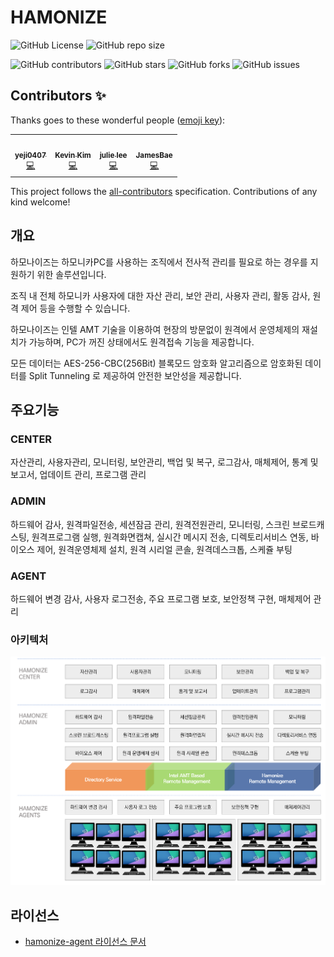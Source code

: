# HAMONIZE

![GitHub
License](https://img.shields.io/github/license/hamonikr/hamonize)
![GitHub repo
size](https://img.shields.io/github/repo-size/hamonikr/hamonize)

![GitHub
contributors](https://img.shields.io/github/contributors/hamonikr/hamonize)
![GitHub
stars](https://img.shields.io/github/stars/hamonikr/hamonize?style=social)
![GitHub
forks](https://img.shields.io/github/forks/hamonikr/hamonize?style=social)
![GitHub
issues](https://img.shields.io/github/issues/hamonikr/hamonize?style=social)

## Contributors ✨

Thanks goes to these wonderful people ([emoji key](https://allcontributors.org/docs/en/emoji-key)):

<!-- ALL-CONTRIBUTORS-LIST:START - Do not remove or modify this section -->
<!-- prettier-ignore-start -->
<!-- markdownlint-disable -->
<table>
  <tr>
    <td align="center"><a href="https://github.com/yeji0407"><img src="https://avatars.githubusercontent.com/u/55476302?v=4?s=100" width="100px;" alt=""/><br /><sub><b>yeji0407</b></sub></a><br /><a href="https://github.com/hamonikr/hamonize/commits?author=yeji0407" title="Code">💻</a></td>
    <td align="center"><a href="https://hamonikr.org"><img src="https://avatars.githubusercontent.com/u/405502?v=4?s=100" width="100px;" alt=""/><br /><sub><b>Kevin Kim</b></sub></a><br /><a href="https://github.com/hamonikr/hamonize/commits?author=chaeya" title="Code">💻</a></td>
    <td align="center"><a href="https://github.com/jullee96"><img src="https://avatars.githubusercontent.com/u/66409676?v=4?s=100" width="100px;" alt=""/><br /><sub><b>julie lee</b></sub></a><br /><a href="https://github.com/hamonikr/hamonize/commits?author=jullee96" title="Code">💻</a></td>
    <td align="center"><a href="https://github.com/bdh1993"><img src="https://avatars.githubusercontent.com/u/58254473?v=4?s=100" width="100px;" alt=""/><br /><sub><b>JamesBae</b></sub></a><br /><a href="https://github.com/hamonikr/hamonize/commits?author=bdh1993" title="Code">💻</a></td>
  </tr>
</table>

<!-- markdownlint-restore -->
<!-- prettier-ignore-end -->

<!-- ALL-CONTRIBUTORS-LIST:END -->

This project follows the [all-contributors](https://github.com/all-contributors/all-contributors) specification. Contributions of any kind welcome!


## 개요
하모나이즈는 하모니카PC를 사용하는 조직에서 전사적 관리를 필요로 하는 경우를 지원하기 위한 솔루션입니다.

조직 내 전체 하모니카 사용자에 대한 자산 관리, 보안 관리, 사용자 관리, 활동 감사, 원격 제어 등을 수행할 수 있습니다.

하모나이즈는 인텔 AMT 기술을 이용하여 현장의 방문없이 원격에서 운영체제의 재설치가 가능하며, PC가 꺼진 상태에서도 원격접속 기능을 제공합니다.

모든 데이터는 AES-256-CBC(256Bit) 블록모드 암호화 알고리즘으로 암호화된 데이터를 Split Tunneling 로 제공하여 안전한 보안성을 제공합니다.

## 주요기능
### CENTER 
 자산관리, 사용자관리, 모니터링, 보안관리, 백업 및 복구, 로그감사, 매체제어, 통계 및 보고서, 업데이트 관리, 프로그램 관리
### ADMIN
 하드웨어 감사, 원격파일전송, 세션잠금 관리, 원격전원관리, 모니터링, 스크린 브로드캐스팅, 원격프로그램 실행, 원격화면캡쳐, 실시간 메시지 전송, 디렉토리서비스 연동, 바이오스 제어, 원격운영체제 설치, 원격 시리얼 콘솔, 원격데스크톱, 스케쥴 부팅
### AGENT
하드웨어 변경 감사, 사용자 로그전송, 주요 프로그램 보호, 보안정책 구현, 매체제어 관리

### 아키텍처

![architecture](./img/architecture.png)

## 라이선스
* [hamonize-agent 라이선스 문서](https://github.com/hamonikr/hamonize/blob/master/hamonize-agent/NOTICE.md)
